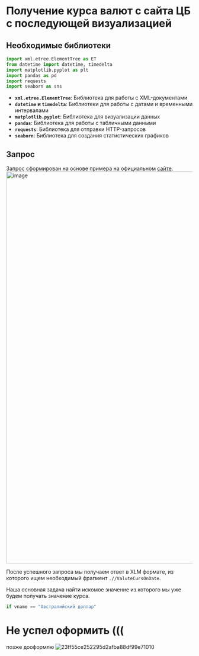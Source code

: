 # Получение курса валют с сайта ЦБ с последующей визуализацией

## Необходимые библиотеки

```python
import xml.etree.ElementTree as ET
from datetime import datetime, timedelta
import matplotlib.pyplot as plt
import pandas as pd
import requests
import seaborn as sns
```

- **`xml.etree.ElementTree`**: Библиотека для работы с XML-документами
- **`datetime` и `timedelta`**: Библиотеки для работы с датами и временными интервалами
- **`matplotlib.pyplot`**: Библиотека для визуализации данных
- **`pandas`**: Библиотека для работы с табличными данными
- **`requests`**: Библиотека для отправки HTTP-запросов
- **`seaborn`**: Библиотека для создания статистических графиков

## Запрос

Запрос сформирован на основе примера на официальном [сайте](https://www.cbr.ru/DailyInfoWebServ/DailyInfo.asmx?op=GetCursOnDate).
<img width="1058" alt="image" src="https://github.com/user-attachments/assets/8dbf8fc3-3ad6-4e26-a921-e9b8cf27a545">


После успешного запроса мы получаем ответ в XLM формате, из которого ищем необходимый фрагмент `.//ValuteCursOnDate`.

Наша основная задача найти искомое значение из которого мы уже будем получать значение курса.

```python
if vname == "Австралийский доллар"
```

# Не успел оформить (((

позже дооформлю
![23ff55ce252295d2afba88df99e71010](https://github.com/user-attachments/assets/ee77495d-ad2f-450b-9fbc-ac7339170a8a)
